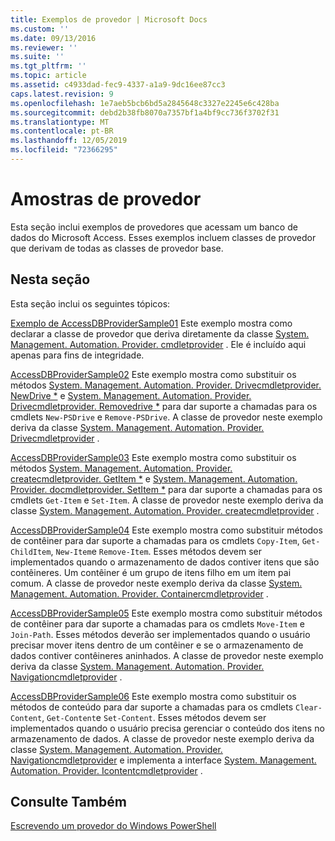```yaml
---
title: Exemplos de provedor | Microsoft Docs
ms.custom: ''
ms.date: 09/13/2016
ms.reviewer: ''
ms.suite: ''
ms.tgt_pltfrm: ''
ms.topic: article
ms.assetid: c4933dad-fec9-4337-a1a9-9dc16ee87cc3
caps.latest.revision: 9
ms.openlocfilehash: 1e7aeb5bcb6bd5a2845648c3327e2245e6c428ba
ms.sourcegitcommit: debd2b38fb8070a7357bf1a4bf9cc736f3702f31
ms.translationtype: MT
ms.contentlocale: pt-BR
ms.lasthandoff: 12/05/2019
ms.locfileid: "72366295"
---
```

# <a name="provider-samples"></a>Amostras de provedor

Esta seção inclui exemplos de provedores que acessam um banco de dados do Microsoft Access. Esses exemplos incluem classes de provedor que derivam de todas as classes de provedor base.

## <a name="in-this-section"></a>Nesta seção

Esta seção inclui os seguintes tópicos:

[Exemplo de AccessDBProviderSample01](./accessdbprovidersample01.md) Este exemplo mostra como declarar a classe de provedor que deriva diretamente da classe [System. Management. Automation. Provider. cmdletprovider](/dotnet/api/System.Management.Automation.Provider.CmdletProvider) . Ele é incluído aqui apenas para fins de integridade.

[AccessDBProviderSample02](./accessdbprovidersample02.md) Este exemplo mostra como substituir os métodos [System. Management. Automation. Provider. Drivecmdletprovider. NewDrive *](/dotnet/api/System.Management.Automation.Provider.DriveCmdletProvider.NewDrive) e [System. Management. Automation. Provider. Drivecmdletprovider. Removedrive *](/dotnet/api/System.Management.Automation.Provider.DriveCmdletProvider.RemoveDrive) para dar suporte a chamadas para os cmdlets `New-PSDrive` e `Remove-PSDrive`. A classe de provedor neste exemplo deriva da classe [System. Management. Automation. Provider. Drivecmdletprovider](/dotnet/api/System.Management.Automation.Provider.DriveCmdletProvider) .

[AccessDBProviderSample03](./accessdbprovidersample03.md) Este exemplo mostra como substituir os métodos [System. Management. Automation. Provider. createcmdletprovider. GetItem *](/dotnet/api/System.Management.Automation.Provider.ItemCmdletProvider.GetItem) e [System. Management. Automation. Provider. docmdletprovider. SetItem *](/dotnet/api/System.Management.Automation.Provider.ItemCmdletProvider.SetItem) para dar suporte a chamadas para os cmdlets `Get-Item` e `Set-Item`. A classe de provedor neste exemplo deriva da classe [System. Management. Automation. Provider. createcmdletprovider](/dotnet/api/System.Management.Automation.Provider.ItemCmdletProvider) .

[AccessDBProviderSample04](./accessdbprovidersample04.md) Este exemplo mostra como substituir métodos de contêiner para dar suporte a chamadas para os cmdlets `Copy-Item`, `Get-ChildItem`, `New-Item`e `Remove-Item`. Esses métodos devem ser implementados quando o armazenamento de dados contiver itens que são contêineres. Um contêiner é um grupo de itens filho em um item pai comum. A classe de provedor neste exemplo deriva da classe [System. Management. Automation. Provider. Containercmdletprovider](/dotnet/api/System.Management.Automation.Provider.ContainerCmdletProvider) .

[AccessDBProviderSample05](./accessdbprovidersample05.md) Este exemplo mostra como substituir métodos de contêiner para dar suporte a chamadas para os cmdlets `Move-Item` e `Join-Path`. Esses métodos deverão ser implementados quando o usuário precisar mover itens dentro de um contêiner e se o armazenamento de dados contiver contêineres aninhados. A classe de provedor neste exemplo deriva da classe [System. Management. Automation. Provider. Navigationcmdletprovider](/dotnet/api/System.Management.Automation.Provider.NavigationCmdletProvider) .

[AccessDBProviderSample06](./accessdbprovidersample06.md) Este exemplo mostra como substituir os métodos de conteúdo para dar suporte a chamadas para os cmdlets `Clear-Content`, `Get-Content`e `Set-Content`. Esses métodos devem ser implementados quando o usuário precisa gerenciar o conteúdo dos itens no armazenamento de dados. A classe de provedor neste exemplo deriva da classe [System. Management. Automation. Provider. Navigationcmdletprovider](/dotnet/api/System.Management.Automation.Provider.NavigationCmdletProvider) e implementa a interface [System. Management. Automation. Provider. Icontentcmdletprovider](/dotnet/api/System.Management.Automation.Provider.IContentCmdletProvider) .

## <a name="see-also"></a>Consulte Também

[Escrevendo um provedor do Windows PowerShell](./writing-a-windows-powershell-provider.md)